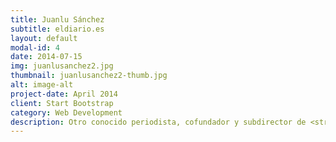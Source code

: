 ```yaml
---
title: Juanlu Sánchez
subtitle: eldiario.es
layout: default
modal-id: 4
date: 2014-07-15
img: juanlusanchez2.jpg
thumbnail: juanlusanchez2-thumb.jpg
alt: image-alt
project-date: April 2014
client: Start Bootstrap
category: Web Development
description: Otro conocido periodista, cofundador y subdirector de <strong>eldiario.es</strong>, está especializado en contenidos digitales, nuevos medios y fórmulas de sostenibilidad para el periodismo independiente como el modelo de socios de eldiario.es. Ha dirigido y colaborado en diversas investigaciones basadas en datos, como por ejemplo la de las tarjetas black de Bankia.
---
```

